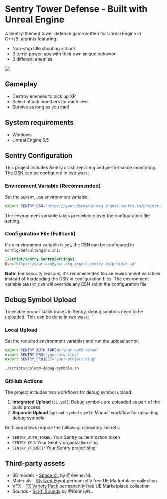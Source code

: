 # Sentry Tower Defense - Built with Unreal Engine

A Sentry-themed tower defence game written for Unreal Engine in C++/Blueprints featuring:
* Non-stop Idle shooting action!
* 3 turret power-ups with their own unique behavior
* 3 different enemies

![](/Media/gameplay.gif?raw=true)

## Gameplay

* Destroy enemies to pick up XP
* Select attack modifiers for each level
* Survive as long as you can!

## System requirements

* Windows
* Unreal Engine 5.5

## Sentry Configuration

This project includes Sentry crash reporting and performance monitoring. The DSN can be configured in two ways:

### Environment Variable (Recommended)
Set the `SENTRY_DSN` environment variable:
```bash
export SENTRY_DSN="https://your-dsn@your-org.ingest.sentry.io/project-id"
```

The environment variable takes precedence over the configuration file setting.

### Configuration File (Fallback)
If no environment variable is set, the DSN can be configured in `Config/DefaultEngine.ini`:
```ini
[/Script/Sentry.SentrySettings]
Dsn="https://your-dsn@your-org.ingest.sentry.io/project-id"
```

**Note:** For security reasons, it's recommended to use environment variables instead of hardcoding the DSN in configuration files. The environment variable `SENTRY_DSN` will override any DSN set in the configuration file.

## Debug Symbol Upload

To enable proper stack traces in Sentry, debug symbols need to be uploaded. This can be done in two ways:

### Local Upload
Set the required environment variables and run the upload script:
```bash
export SENTRY_AUTH_TOKEN="your-auth-token"
export SENTRY_ORG="your-org-slug"
export SENTRY_PROJECT="your-project-slug"

./scripts/upload-debug-symbols.sh
```

### GitHub Actions
The project includes two workflows for debug symbol upload:

1. **Integrated Upload** (`ci.yml`): Debug symbols are uploaded as part of the build process
2. **Separate Upload** (`upload-symbols.yml`): Manual workflow for uploading debug symbols

Both workflows require the following repository secrets:
- `SENTRY_AUTH_TOKEN`: Your Sentry authentication token
- `SENTRY_ORG`: Your Sentry organization slug
- `SENTRY_PROJECT`: Your Sentry project slug

## Third-party assets

* 3D models - [Space Kit](https://kenney.nl/assets/space-kit) by @KenneyNL
* Materials - [Stylized Egypt](https://www.unrealengine.com/marketplace/en-US/product/stylized-egypt) permanently free UE Marketplace collection
* VFX - [FX Variety Pack](https://www.unrealengine.com/marketplace/en-US/product/a36bac8b05004e999dd4b1d332501f49) permanently free UE Marketplace collection
* Sounds - [Sci-fi Sounds](https://kenney.nl/assets/sci-fi-sounds) by @KenneyNL